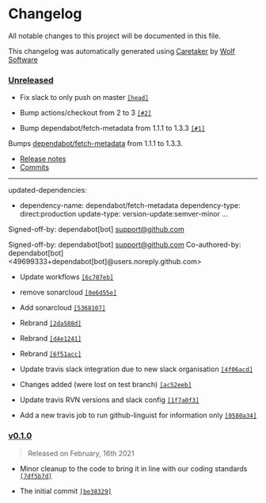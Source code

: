 # Changelog

All notable changes to this project will be documented in this file.


This changelog was automatically generated using [Caretaker](https://github.com/DevelopersToolbox/caretaker) by [Wolf Software](https://github.com/WolfSoftware)

### [Unreleased](https://github.com/AWSToolbox/kms-vault/compare/v0.1.1...HEAD)

- Fix slack to only push on master [`[head]`](https://github.com/AWSToolbox/kms-vault/commit/)

- Bump actions/checkout from 2 to 3 [`[#2]`](https://github.com/AWSToolbox/kms-vault/pull/2)

- Bump dependabot/fetch-metadata from 1.1.1 to 1.3.3 [`[#1]`](https://github.com/AWSToolbox/kms-vault/pull/1)

Bumps [dependabot/fetch-metadata](https://github.com/dependabot/fetch-metadata) from 1.1.1 to 1.3.3.
- [Release notes](https://github.com/dependabot/fetch-metadata/releases)
- [Commits](https://github.com/dependabot/fetch-metadata/compare/v1.1.1...v1.3.3)

---
updated-dependencies:
- dependency-name: dependabot/fetch-metadata
 dependency-type: direct:production
 update-type: version-update:semver-minor
...

Signed-off-by: dependabot[bot] <support@github.com>

Signed-off-by: dependabot[bot] <support@github.com>
Co-authored-by: dependabot[bot] <49699333+dependabot[bot]@users.noreply.github.com>

- Update workflows [`[6c707eb]`](https://github.com/AWSToolbox/kms-vault/commit/6c707eb0b660c9e4bff83e696c234e23b2699596)

- remove sonarcloud [`[0e6d55e]`](https://github.com/AWSToolbox/kms-vault/commit/0e6d55eee8cf1d2e68c493ff3c1da4097c7134cf)

- Add sonarcloud [`[5368107]`](https://github.com/AWSToolbox/kms-vault/commit/5368107bde1126ad69ba28c898f9a83e17c10192)

- Rebrand [`[2da588d]`](https://github.com/AWSToolbox/kms-vault/commit/2da588d4cb3ce12dc0621058706177a64d294b78)

- Rebrand [`[d4e1241]`](https://github.com/AWSToolbox/kms-vault/commit/d4e124164b724ef58f4444aa082397fef2fa49f1)

- Rebrand [`[6f51acc]`](https://github.com/AWSToolbox/kms-vault/commit/6f51acc7fea273422d58632372ed90c52b20b5a6)

- Update travis slack integration due to new slack organisation [`[4f06acd]`](https://github.com/AWSToolbox/kms-vault/commit/4f06acd137aad96ad83e582059737d73b1c88438)

- Changes added (were lost on test branch) [`[ac52eeb]`](https://github.com/AWSToolbox/kms-vault/commit/ac52eebebff3e20b53b0166d50857e55d4748411)

- Update travis RVN versions and slack config [`[1f7a0f3]`](https://github.com/AWSToolbox/kms-vault/commit/1f7a0f3a75ee04c9957be4dddd3b4fe6633c106f)

- Add a new travis job to run github-linguist for information only [`[0580a34]`](https://github.com/AWSToolbox/kms-vault/commit/0580a34973ea60cdbecb0ece1088f2f382ace6f5)

### [v0.1.0](https://github.com/AWSToolbox/kms-vault/releases/v0.1.0)

> Released on February, 16th 2021

- Minor cleanup to the code to bring it in line with our coding standards [`[7df5b7d]`](https://github.com/AWSToolbox/kms-vault/commit/7df5b7daa7f53a08ae5f5a094f5f5634f1d69c15)

- The initial commit [`[be38329]`](https://github.com/AWSToolbox/kms-vault/commit/be383293d578d883772781117718a28d843ed69a)

